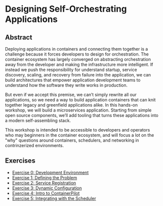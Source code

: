 # Designing Self-Orchestrating Applications

## Abstract

Deploying applications in containers and connecting them together is a challenge because it forces developers to design for orchestration. The container ecosystem has largely converged on abstracting orchestration away from the developer and making the infrastructure more intelligent. If instead we push the responsibility for understand startup, service discovery, scaling, and recovery from failure into the application, we can build architectures that empower application development teams to understand how the software they write works in production.

But even if we accept this premise, we can’t simply rewrite all our applications, so we need a way to build application containers that can knit together legacy and greenfield applications alike. In this hands-on workshop, we will build a microservices application. Starting from simple open source components, we’ll add tooling that turns these applications into a modern self-assembling stack.

This workshop is intended to be accessible to developers and operators who may beginners in the container ecosystem, and will focus a lot on the "why" questions around containers, schedulers, and networking in contrinzerized environments.

## Exercises

- [Exercise 0: Development Environment](./exercise00/README.md)
- [Exercise 1: Defining the Problem](./exercise01/README.md)
- [Exercise 2: Service Registration](./exercise02/README.md)
- [Exercise 3: Dynamic Configuration](./exercise03/README.md)
- [Exercise 4: Intro to ContainerPilot](./exercise04/README.md)
- [Exercise 5: Integrating with the Scheduler](./exercise05/README.md)
